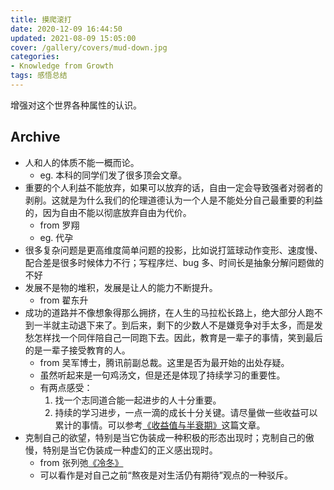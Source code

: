 ```yaml
---
title: 摸爬滚打
date: 2020-12-09 16:44:50
updated: 2021-08-09 15:05:00
cover: /gallery/covers/mud-down.jpg
categories:
- Knowledge from Growth
tags: 感悟总结
---
```


增强对这个世界各种属性的认识。

<!-- more -->

## Archive

- 人和人的体质不能一概而论。
  - eg. 本科的同学们发了很多顶会文章。
- 重要的个人利益不能放弃，如果可以放弃的话，自由一定会导致强者对弱者的剥削。这就是为什么我们的伦理道德认为一个人是不能处分自己最重要的利益的，因为自由不能以彻底放弃自由为代价。
  - from 罗翔
  - eg. 代孕
- 很多复杂问题是更高维度简单问题的投影，比如说打篮球动作变形、速度慢、配合差是很多时候体力不行；写程序烂、bug 多、时间长是抽象分解问题做的不好
- 发展不是物的堆积，发展是让人的能力不断提升。
  - from 翟东升
- 成功的道路并不像想象得那么拥挤，在人生的马拉松长路上，绝大部分人跑不到一半就主动退下来了。到后来，剩下的少数人不是嫌竞争对手太多，而是发愁怎样找一个同伴陪自己一同跑下去。因此，教育是一辈子的事情，笑到最后的是一辈子接受教育的人。
  - from 吴军博士，腾讯前副总裁。这里是否为最开始的出处存疑。
  - 虽然听起来是一句鸡汤文，但是还是体现了持续学习的重要性。
  - 有两点感受：
    1. 找一个志同道合能一起进步的人十分重要。
    2. 持续的学习进步，一点一滴的成长十分关键。请尽量做一些收益可以累计的事情。可以参考[《收益值与半衰期》](https://yzhang-gh.github.io/notes/reading/reward-and-half-life.html)这篇文章。
- 克制自己的欲望，特别是当它伪装成一种积极的形态出现时；克制自己的傲慢，特别是当它伪装成一种虚幻的正义感出现时。
  - from 张列弛[《冷冬》](https://www.liechi.org/cn/2021/01/coldwinter/)
  - 可以看作是对自己之前“熬夜是对生活仍有期待”观点的一种驳斥。